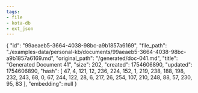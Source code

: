 ```yaml
---
tags:
- file
- kota-db
- ext_json
---
```

{
  "id": "99aeaeb5-3664-4038-98bc-a9b1857a6169",
  "file_path": "./examples-data/personal-kb/documents/99aeaeb5-3664-4038-98bc-a9b1857a6169.md",
  "original_path": "/generated/doc-041.md",
  "title": "Generated Document 41",
  "size": 202,
  "created": 1754606890,
  "updated": 1754606890,
  "hash": [
    47,
    4,
    121,
    12,
    236,
    224,
    152,
    1,
    219,
    238,
    188,
    198,
    232,
    243,
    68,
    0,
    67,
    244,
    122,
    28,
    6,
    217,
    26,
    254,
    107,
    210,
    248,
    88,
    57,
    230,
    95,
    83
  ],
  "embedding": null
}